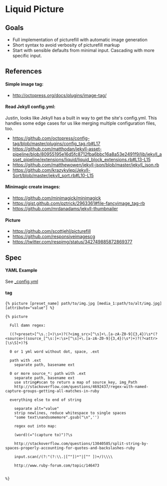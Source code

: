 # Liquid Picture

## Goals

- Full implementation of picturefill with automatic image generation
- Short syntax to avoid verbosity of picturefill markup
- Start with sensible defaults from minimal input. Cascading with more specific input.  

## References

#### Simple image tag:

- http://octopress.org/docs/plugins/image-tag/

#### Read Jekyll config.yml:

Justin, looks like Jekyll has a built in way to get the site's config.yml. This handles some edge cases for us like merging multiple configuration files, too.

- https://github.com/octopress/config-tag/blob/master/plugins/config_tag.rb#L17
- https://github.com/matthodan/jekyll-asset-pipeline/blob/80955195e16d5fc8712fba6bbc16a8a53e2491f9/lib/jekyll_asset_pipeline/extensions/liquid/liquid_block_extensions.rb#L13-L15
- https://github.com/matthewowen/jekyll-json/blob/master/jekyll_json.rb
- https://github.com/krazykylep/Jekyll-Sort/blob/master/jekyll_sort.rb#L10-L15

#### Minimagic create images:

- https://github.com/minimagick/minimagick
- https://gist.github.com/pztrick/2963361#file-fancyimage_tag-rb
- https://github.com/mrdanadams/jekyll-thumbnailer

#### Picture

- https://github.com/scottjehl/picturefill
- https://github.com/responsiveimagescg
- https://twitter.com/respimg/status/342749885872869377

## Spec

#### YAML Example

See [_config.yml](_config.yml)

#### tag

```
{% picture [preset_name] path/to/img.jpg [media_1:path/to/alt/img.jpg] [attribute="value"] %}

{% picture 
  
  Full damn regex: 
  
  ((?<preset>[^\s.:]+)\s+)?(?<img_src>[^\s]+\.[a-zA-Z0-9]{3,4})\s*(?<source>((source_[^\s:]+:\s+[^\s]+\.[a-zA-Z0-9]{3,4})\s*)+)?(?<attr>[\s\S]+)?$
    
  0 or 1 yml word without dot, space, .ext
  
  path with .ext
    separate path, basename ext
  
  0 or more source_*: path with .ext
    separate path, basename ext
    use string#scan to return a map of source_key, img_Path 
    http://stackoverflow.com/questions/4692437/regex-with-named-capture-groups-getting-all-matches-in-ruby
  
  everything else to end of string
    
    separate alt="value"
    strip newlines, reduce whitespace to single spaces
    "some text\nandsomemore".gsub("\n",'')
    
    regex out into map:
    
    (word)(="(capture to)")?\s 
    
    http://stackoverflow.com/questions/13040585/split-string-by-spaces-properly-accounting-for-quotes-and-backslashes-ruby
    
    input.scan(/(?:"(?:\\.|[^"])*"|[^" ])+/)\\\\
    
    http://www.ruby-forum.com/topic/146473
    
  
%}
```